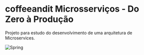 # coffeeandit Microsserviços - Do Zero à Produção

Projeto para estudo do desenvolvimento de uma arquitetura de Microservices.

![Spring](https://user-images.githubusercontent.com/28830278/173702729-9ecb3a53-f07d-4075-b07b-08cd5cf7e95f.png)
